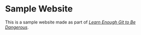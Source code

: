 # Sample Website

This is a sample website made as part of [*Learn Enough Git to Be Dangerous*](https://www.learnenough.com/git-tutorial).